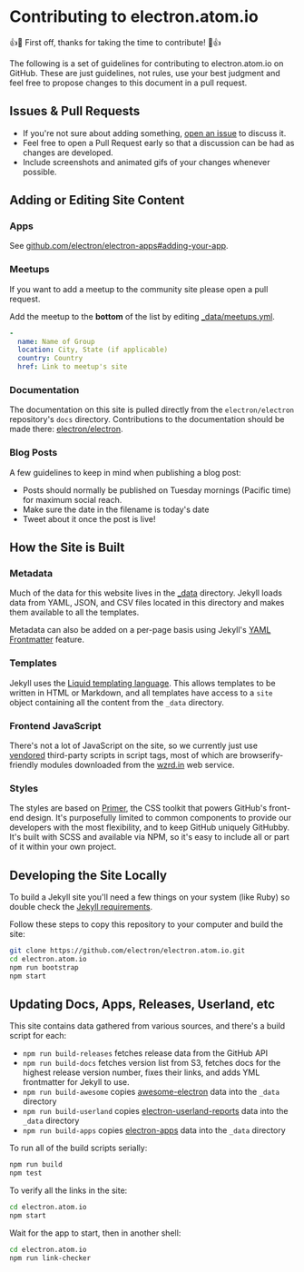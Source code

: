# Contributing to electron.atom.io

:+1::tada: First off, thanks for taking the time to contribute! :tada::+1:

The following is a set of guidelines for contributing to electron.atom.io on GitHub. These are just guidelines, not rules, use your best judgment and feel free to propose changes to this document in a pull request.

## Issues & Pull Requests

* If you're not sure about adding something, [open an issue](https://github.com/electron/electron.atom.io/issues/new) to discuss it.
* Feel free to open a Pull Request early so that a discussion can be had as changes are developed.
* Include screenshots and animated gifs of your changes whenever possible.

## Adding or Editing Site Content

### Apps

See [github.com/electron/electron-apps#adding-your-app](https://github.com/electron/electron-apps#adding-your-app).

### Meetups

If you want to add a meetup to the community site please open a pull request.

Add the meetup to the **bottom** of the list by editing [_data/meetups.yml](/_data/meetups.yml).

```yml
-
  name: Name of Group
  location: City, State (if applicable)
  country: Country
  href: Link to meetup's site
```

### Documentation

The documentation on this site is pulled directly from the `electron/electron` repository's `docs` directory. Contributions to the documentation should be made there: [electron/electron](https://github.com/electron/electron/tree/master/docs).

### Blog Posts

A few guidelines to keep in mind when publishing a blog post:

* Posts should normally be published on Tuesday mornings (Pacific time) for maximum social reach.
* Make sure the date in the filename is today's date
* Tweet about it once the post is live!

## How the Site is Built

### Metadata

Much of the data for this website lives in the [_data](_data) directory. Jekyll loads data from YAML, JSON, and CSV files located in this directory and makes them available to all the templates.

Metadata can also be added on a per-page basis using Jekyll's [YAML Frontmatter](https://jekyllrb.com/docs/frontmatter/) feature.

### Templates

Jekyll uses the [Liquid templating language](https://wiki.github.com/shopify/liquid/liquid-for-designers).
This allows templates to be written in HTML or Markdown, and all templates have access to a `site`
object containing all the content from the `_data` directory.

### Frontend JavaScript

There's not a lot of JavaScript on the site, so we currently just use
[vendored](js/vendor) third-party scripts in script tags, most of which are
browserify-friendly modules downloaded from the [wzrd.in](https://wzrd.in/) web service.

### Styles

The styles are based on [Primer](https://github.com/primer/primer-css), the CSS toolkit that powers GitHub's front-end design.  It's purposefully limited to common components to provide our developers with the most flexibility, and to keep GitHub uniquely GitHubby. It's built with SCSS and available via NPM, so it's easy to include all or part of it within your own project.

## Developing the Site Locally

To build a Jekyll site you'll need a few things on your system (like Ruby) so double check the [Jekyll requirements](https://jekyllrb.com/docs/installation/#requirements).

Follow these steps to copy this repository to your computer and build the site:

```bash
git clone https://github.com/electron/electron.atom.io.git
cd electron.atom.io
npm run bootstrap
npm start
```

## Updating Docs, Apps, Releases, Userland, etc

This site contains data gathered from various sources, and there's a build script for each:

- `npm run build-releases` fetches release data from the GitHub API
- `npm run build-docs` fetches version list from S3, fetches docs for the highest release version number, fixes their links, and adds YML frontmatter for Jekyll to use.
- `npm run build-awesome` copies [awesome-electron](https://github.com/sindresorhus/awesome-electron/blob/npm-module/contributing.md#building-and-publishing-the-npm-package) data into the `_data` directory
- `npm run build-userland` copies [electron-userland-reports](https://github.com/electron/electron-userland-reports) data into the `_data` directory
- `npm run build-apps` copies [electron-apps](https://github.com/electron/electron-apps) data into the `_data` directory

To run all of the build scripts serially:

```sh
npm run build
npm test
```

To verify all the links in the site:

```sh
cd electron.atom.io
npm start
```

Wait for the app to start, then in another shell:

```sh
cd electron.atom.io
npm run link-checker
```
